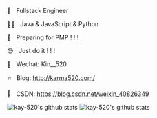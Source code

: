
👷  &nbsp; Fullstack Engineer

👨‍💻  &nbsp; Java & JavaScript & Python

👔  &nbsp; Preparing for PMP ! ! !

😎  &nbsp; Just do it ! ! !  

🐧  &nbsp; Wechat: Kin__520

⭐️  &nbsp; Blog: http://karma520.com/

🎯  &nbsp; CSDN: https://blog.csdn.net/weixin_40826349

![kay-520's github stats](https://github-readme-stats.vercel.app/api?username=kay-520&show_icons=true&theme=radical)
![kay-520's github stats](https://github-readme-stats.vercel.app/api?username=kay-520&show_icons=true&theme=radical)

